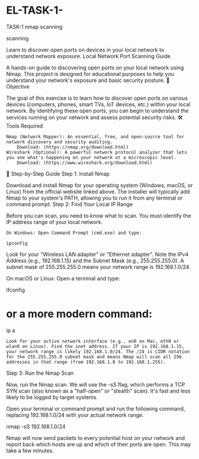 # EL-TASK-1-
TASK-1 nmap scanning 

scanning

Learn to discover open ports on devices in your local network to understand network exposure.
Local Network Port Scanning Guide

A hands-on guide to discovering open ports on your local network using Nmap. This project is designed for educational purposes to help you understand your network's exposure and basic security posture.
🎯 Objective

The goal of this exercise is to learn how to discover open ports on various devices (computers, phones, smart TVs, IoT devices, etc.) within your local network. By identifying these open ports, you can begin to understand the services running on your network and assess potential security risks.
🛠️ Tools Required

    Nmap (Network Mapper): An essential, free, and open-source tool for network discovery and security auditing.
        Download: (https://nmap.org/download.html)
    Wireshark (Optional): A powerful network protocol analyzer that lets you see what's happening on your network at a microscopic level.
        Download: (https://www.wireshark.org/download.html)

📝 Step-by-Step Guide
Step 1: Install Nmap

Download and install Nmap for your operating system (Windows, macOS, or Linux) from the official website linked above. The installer will typically add Nmap to your system's PATH, allowing you to run it from any terminal or command prompt.
Step 2: Find Your Local IP Range

Before you can scan, you need to know what to scan. You must identify the IP address range of your local network.

    On Windows: Open Command Prompt (cmd.exe) and type:

    ipconfig

Look for your "Wireless LAN adapter" or "Ethernet adapter". Note the IPv4 Address (e.g., 192.168.1.15) and the Subnet Mask (e.g., 255.255.255.0). A subnet mask of 255.255.255.0 means your network range is 192.168.1.0/24.

On macOS or Linux: Open a terminal and type:

ifconfig
# or a more modern command:
ip a

    Look for your active network interface (e.g., en0 on Mac, eth0 or wlan0 on Linux). Find the inet address. If your IP is 192.168.1.15, your network range is likely 192.168.1.0/24. The /24 is CIDR notation for the 255.255.255.0 subnet mask and means Nmap will scan all 256 addresses in that range (from 192.168.1.0 to 192.168.1.255).

Step 3: Run the Nmap Scan

Now, run the Nmap scan. We will use the -sS flag, which performs a TCP SYN scan (also known as a "half-open" or "stealth" scan). It's fast and less likely to be logged by target systems.

Open your terminal or command prompt and run the following command, replacing 192.168.1.0/24 with your actual network range.

nmap -sS 192.168.1.0/24

Nmap will now send packets to every potential host on your network and report back which hosts are up and which of their ports are open. This may take a few minutes.
